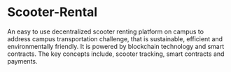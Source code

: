 # Scooter-Rental
An easy to use decentralized scooter renting platform on campus to address campus transportation challenge, 
that is sustainable, efficient and environmentally friendly.
It is powered by blockchain technology and smart contracts. 
The key concepts include, scooter tracking, smart contracts and payments.
